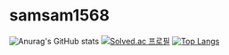 ﻿# samsam1568
![Anurag's GitHub stats](https://github-readme-stats.vercel.app/api?username=samsam1568&show_icons=true&theme=radical)
[![Solved.ac
프로필](http://mazassumnida.wtf/api/v2/generate_badge?boj=vin0219)](https://solved.ac/vin0219)
﻿[![Top Langs](https://github-readme-stats.vercel.app/api/top-langs?username=samsam1568&show_icons=true&locale=en&layout=compact)](https://github.com/samsam1568/samsam1568.git)

